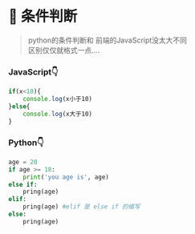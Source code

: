 # 🐍 条件判断

> python的条件判断和 前端的JavaScript没太大不同  
> 区别仅仅就格式一点....  

### JavaScript👇
```js
if(x<10){
    console.log(x小于10)
}else{
    console.log(x大于10)
}
```

### Python👇
```py
age = 20
if age >= 18:
    print('you age is', age) 
else if:
    pring(age)
elif:
    pring(age) #elif 是 else if 的缩写
else:
    pring(age)
```